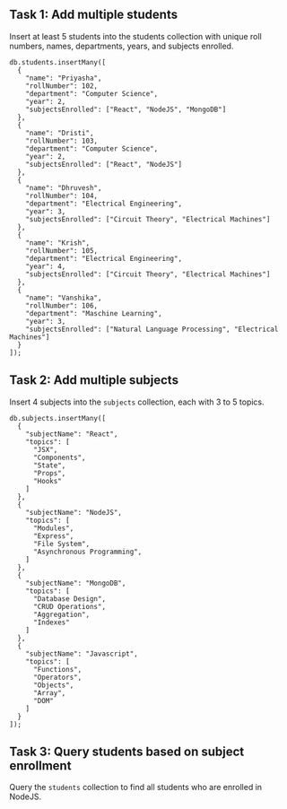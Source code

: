 ## Task 1: Add multiple students
Insert at least 5 students into the students collection with unique roll numbers, names, departments, years, and subjects enrolled.

```
db.students.insertMany([
  { 
    "name": "Priyasha",
    "rollNumber": 102,
    "department": "Computer Science",
    "year": 2,
    "subjectsEnrolled": ["React", "NodeJS", "MongoDB"]
  },
  { 
    "name": "Dristi",
    "rollNumber": 103,
    "department": "Computer Science",
    "year": 2,
    "subjectsEnrolled": ["React", "NodeJS"]
  },
  { 
    "name": "Dhruvesh",
    "rollNumber": 104,
    "department": "Electrical Engineering",
    "year": 3,
    "subjectsEnrolled": ["Circuit Theory", "Electrical Machines"]
  },
  { 
    "name": "Krish",
    "rollNumber": 105,
    "department": "Electrical Engineering",
    "year": 4,
    "subjectsEnrolled": ["Circuit Theory", "Electrical Machines"]
  },
  { 
    "name": "Vanshika",
    "rollNumber": 106,
    "department": "Maschine Learning",
    "year": 3,
    "subjectsEnrolled": ["Natural Language Processing", "Electrical Machines"]
  }
]);
```

## Task 2: Add multiple subjects
Insert 4 subjects into the ```subjects``` collection, each with 3 to 5 topics.
```
db.subjects.insertMany([
  { 
    "subjectName": "React",
    "topics": [
      "JSX", 
      "Components", 
      "State", 
      "Props", 
      "Hooks"
    ]
  },
  { 
    "subjectName": "NodeJS", 
    "topics": [
      "Modules", 
      "Express", 
      "File System", 
      "Asynchronous Programming",
    ]
  },
  { 
    "subjectName": "MongoDB", 
    "topics": [
      "Database Design", 
      "CRUD Operations", 
      "Aggregation", 
      "Indexes"
    ]
  },
  { 
    "subjectName": "Javascript", 
    "topics": [
      "Functions", 
      "Operators", 
      "Objects", 
      "Array",
      "DOM"
    ]
  }
]);
```

## Task 3: Query students based on subject enrollment
Query the ```students``` collection to find all students who are enrolled in NodeJS.